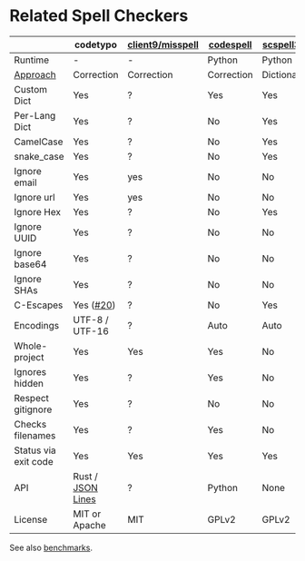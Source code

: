 # Related Spell Checkers

|                | codetypo                 | [client9/misspell][misspell-go] | [codespell] | [scspell3k] | [topy]     |
|----------------|-----------------------|---------------------------------|-------------|-------------|------------|
| Runtime        | \-                    | \-                              | Python      | Python      | Python     |
| [Approach](design.md) | Correction     | Correction                      | Correction  | Dictionary  | Dictionary |
| Custom Dict    | Yes                   | ?                               | Yes         | Yes         | Yes        |
| Per-Lang Dict  | Yes                   | ?                               | No          | Yes         | No         |
| CamelCase      | Yes                   | ?                               | No          | Yes         | No         |
| snake_case     | Yes                   | ?                               | No          | Yes         | No         |
| Ignore email   | Yes                   | yes                             | No          | No          | No         |
| Ignore url     | Yes                   | yes                             | No          | No          | No         |
| Ignore Hex     | Yes                   | ?                               | No          | Yes         | No         |
| Ignore UUID    | Yes                   | ?                               | No          | No          | No         |
| Ignore base64  | Yes                   | ?                               | No          | No          | No         |
| Ignore SHAs    | Yes                   | ?                               | No          | No          | No         |
| C-Escapes      | Yes ([#20][def-3])    | ?                               | No          | Yes         | No         |
| Encodings      | UTF-8 / UTF-16        | ?                               | Auto        | Auto        | UTF-8      |
| Whole-project  | Yes                   | Yes                             | Yes         | No          | Yes        |
| Ignores hidden | Yes                   | ?                               | Yes         | No          | Yes        |
| Respect gitignore | Yes                | ?                               | No          | No          | No         |
| Checks filenames | Yes                 | ?                               | Yes         | No          | No         |
| Status via exit code | Yes             | Yes                             | Yes         | Yes         | No         |
| API            | Rust / [JSON Lines]   | ?                               | Python      | None        | Python     |
| License        | MIT or Apache         | MIT                             | GPLv2       | GPLv2       | MIT        |

See also [benchmarks](../benchsuite/runs).

[JSON Lines]: http://jsonlines.org/
[scspell3k]: https://github.com/myint/scspell
[misspell-go]: https://github.com/client9/misspell
[codespell]: https://github.com/codespell-project/codespell
[topy]: https://github.com/intgr/topy
[def-9]: https://github.com/khulnasoft/codetypo/issues/9
[def-14]: https://github.com/khulnasoft/codetypo/issues/14
[def-17]: https://github.com/khulnasoft/codetypo/issues/17
[def-18]: https://github.com/khulnasoft/codetypo/issues/18
[def-3]: https://github.com/khulnasoft/codetypo/issues/3
